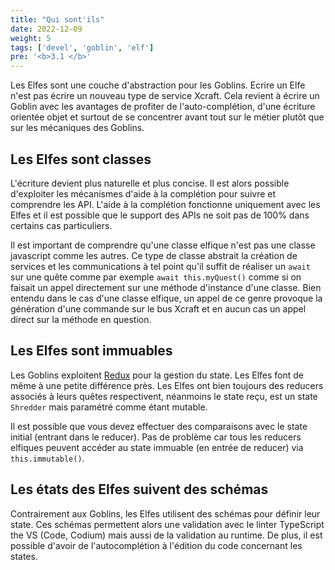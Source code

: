 ```yaml
---
title: "Qui sont'ils"
date: 2022-12-09
weight: 5
tags: ['devel', 'goblin', 'elf']
pre: '<b>3.1 </b>'
---
```


Les Elfes sont une couche d'abstraction pour les Goblins. Ecrire un Elfe n'est
pas écrire un nouveau type de service Xcraft. Cela revient à écrire un Goblin
avec les avantages de profiter de l'auto-complétion, d'une écriture orientée
objet et surtout de se concentrer avant tout sur le métier plutôt que sur les
mécaniques des Goblins.

## Les Elfes sont classes

L'écriture devient plus naturelle et plus concise. Il est alors possible
d'exploiter les mécanismes d'aide à la complétion pour suivre et comprendre les
API. L'aide à la complétion fonctionne uniquement avec les Elfes et il est
possible que le support des APIs ne soit pas de 100% dans certains cas
particuliers.

Il est important de comprendre qu'une classe elfique n'est pas une classe
javascript comme les autres. Ce type de classe abstrait la création de services
et les communications à tel point qu'il suffit de réaliser un `await` sur une
quête comme par exemple `await this.myQuest()` comme si on faisait un appel
directement sur une méthode d'instance d'une classe. Bien entendu dans le cas
d'une classe elfique, un appel de ce genre provoque la génération d'une commande
sur le bus Xcraft et en aucun cas un appel direct sur la méthode en question.

## Les Elfes sont immuables

Les Goblins exploitent [Redux][1] pour la gestion du state. Les Elfes font de
même à une petite différence près. Les Elfes ont bien toujours des reducers
associés à leurs quêtes respectivent, néanmoins le state reçu, est un state
`Shredder` mais paramétré comme étant mutable.

Il est possible que vous devez effectuer des comparaisons avec le state initial
(entrant dans le reducer). Pas de problème car tous les reducers elfiques
peuvent accéder au state immuable (en entrée de reducer) via `this.immutable()`.

## Les états des Elfes suivent des schémas

Contrairement aux Goblins, les Elfes utilisent des schémas pour définir leur
state. Ces schémas permettent alors une validation avec le linter TypeScript the
VS (Code, Codium) mais aussi de la validation au runtime. De plus, il est
possible d'avoir de l'autocomplétion à l'édition du code concernant les states.

[1]: https://redux.js.org/
